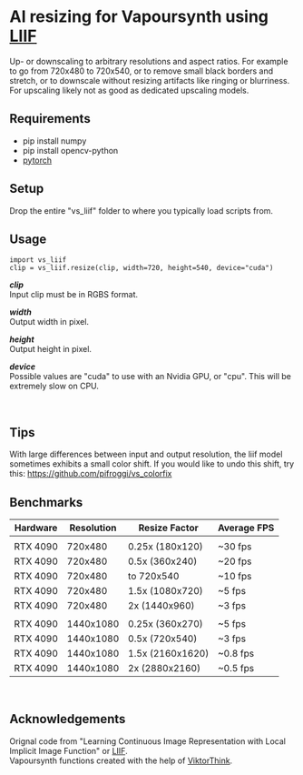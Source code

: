 
























# AI resizing for Vapoursynth using [LIIF](https://github.com/yinboc/liif) 
Up- or downscaling to arbitrary resolutions and aspect ratios. For example to go from 720x480 to 720x540, or to remove small black borders and stretch, or to downscale without resizing artifacts like ringing or blurriness.  
For upscaling likely not as good as dedicated upscaling models.

## Requirements
* pip install numpy
* pip install opencv-python
* [pytorch](https://pytorch.org/) 

## Setup
Drop the entire "vs_liif" folder to where you typically load scripts from.

## Usage

    import vs_liif
    clip = vs_liif.resize(clip, width=720, height=540, device="cuda")

__*clip*__  
Input clip must be in RGBS format.

__*width*__  
Output width in pixel.

__*height*__  
Output height in pixel.

__*device*__  
Possible values are "cuda" to use with an Nvidia GPU, or "cpu". This will be extremely slow on CPU.

<br />

## Tips
With large differences between input and output resolution, the liif model sometimes exhibits a small color shift. If you would like to undo this shift, try this: https://github.com/pifroggi/vs_colorfix

## Benchmarks

| Hardware | Resolution  | Resize Factor   | Average FPS
| -------- | ----------- | --------------- | -----------
|          |             |                 |           
| RTX 4090 | 720x480     | 0.25x (180x120) | ~30 fps
| RTX 4090 | 720x480     | 0.5x (360x240)  | ~20 fps
| RTX 4090 | 720x480     | to 720x540      | ~10 fps
| RTX 4090 | 720x480     | 1.5x (1080x720) | ~5 fps
| RTX 4090 | 720x480     | 2x (1440x960)   | ~3 fps
|          |             |                 |           
| RTX 4090 | 1440x1080   | 0.25x (360x270) | ~5 fps
| RTX 4090 | 1440x1080   | 0.5x (720x540)  | ~3 fps
| RTX 4090 | 1440x1080   | 1.5x (2160x1620)| ~0.8 fps
| RTX 4090 | 1440x1080   | 2x (2880x2160)  | ~0.5 fps

<br />

## Acknowledgements 
Orignal code from "Learning Continuous Image Representation with Local Implicit Image Function" or [LIIF](https://github.com/yinboc/liif).  
Vapoursynth functions created with the help of [ViktorThink](https://github.com/ViktorThink). 
